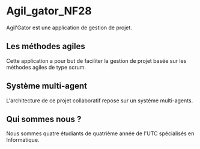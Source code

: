 Agil_gator_NF28
===============
Agil'Gator est une application de gestion de projet.

Les méthodes agiles
--------------------------
Cette application a pour but de faciliter la gestion de projet basée sur les méthodes agiles de type scrum.

Système multi-agent
----------------------
L'architecture de ce projet collaboratif repose sur un système multi-agents.


Qui sommes nous ?
-------------------
Nous sommes quatre étudiants de quatrième année de l'UTC spécialisés en Informatique.
